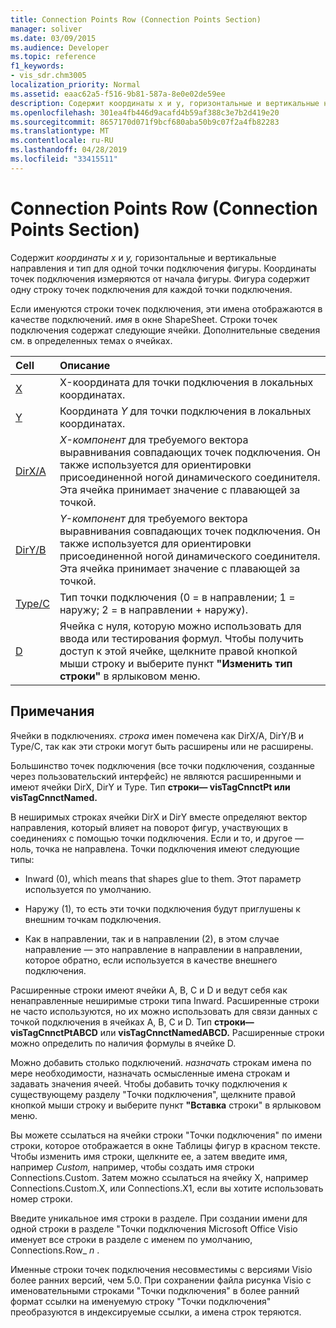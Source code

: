 ```yaml
---
title: Connection Points Row (Connection Points Section)
manager: soliver
ms.date: 03/09/2015
ms.audience: Developer
ms.topic: reference
f1_keywords:
- vis_sdr.chm3005
localization_priority: Normal
ms.assetid: eaac62a5-f516-9b81-587a-8e0e02de59ee
description: Содержит координаты x и y, горизонтальные и вертикальные направления и тип для одной точки подключения фигуры. Координаты точек подключения измеряются от начала фигуры. Фигура содержит одну строку точек подключения для каждой точки подключения.
ms.openlocfilehash: 301ea4fb446d9acafd4b59af388c3e7b2d419e20
ms.sourcegitcommit: 8657170d071f9bcf680aba50b9c07f2a4fb82283
ms.translationtype: MT
ms.contentlocale: ru-RU
ms.lasthandoff: 04/28/2019
ms.locfileid: "33415511"
---
```

# <a name="connection-points-row-connection-points-section"></a>Connection Points Row (Connection Points Section)

Содержит  *координаты x*  и  *y,*  горизонтальные и вертикальные направления и тип для одной точки подключения фигуры. Координаты точек подключения измеряются от начала фигуры. Фигура содержит одну строку точек подключения для каждой точки подключения. 
  
Если именуются строки точек подключения, эти имена отображаются в качестве подключений. *имя*  в окне ShapeSheet. Строки точек подключения содержат следующие ячейки. Дополнительные сведения см. в определенных темах о ячейках. 
  
|**Cell**|**Описание**|
|:-----|:-----|
|[X](x-cell-connection-points-section.md) <br/> |X-координата для точки подключения в локальных координатах.   <br/> |
|[Y](y-cell-connection-points-section.md) <br/> |Координата  *Y*  для точки подключения в локальных координатах.  <br/> |
|[DirX/A](dirxa-cell-connection-points-section.md) <br/> |*X-компонент* для требуемого вектора выравнивания совпадающих точек подключения. Он также используется для ориентировки присоединенной ногой динамического соединителя. Эта ячейка принимает значение с плавающей за точкой.  <br/> |
|[DirY/B](diryb-cell-connection-points-section.md) <br/> |*Y-компонент* для требуемого вектора выравнивания совпадающих точек подключения. Он также используется для ориентировки присоединенной ногой динамического соединителя. Эта ячейка принимает значение с плавающей за точкой.  <br/> |
|[Type/C](typec-cell-connection-points-section.md) <br/> |Тип точки подключения (0 = в направлении; 1 = наружу; 2 = в направлении + наружу).  <br/> |
|[D](d-cell-connection-points-section.md) <br/> |Ячейка с нуля, которую можно использовать для ввода или тестирования формул. Чтобы получить доступ к этой ячейке, щелкните правой кнопкой мыши строку и выберите пункт **"Изменить тип строки"** в ярлыковом меню.  <br/> |
   
## <a name="remarks"></a>Примечания

Ячейки в подключениях. *строка*  имен помечена как DirX/A, DirY/B и Type/C, так как эти строки могут быть расширены или не расширены. 
  
Большинство точек подключения (все точки подключения, созданные через пользовательский интерфейс) не являются расширенными и имеют ячейки DirX, DirY и Type. Тип **строки— visTagCnnctPt или** **visTagCnnctNamed.**
  
В неширимых строках ячейки DirX и DirY вместе определяют вектор направления, который влияет на поворот фигур, участвующих в соединениях с помощью точки подключения. Если и то, и другое — ноль, точка не направлена. Точки подключения имеют следующие типы:
  
- Inward (0), which means that shapes glue to them. Этот параметр используется по умолчанию.
    
- Наружу (1), то есть эти точки подключения будут приглушены к внешним точкам подключения.
    
- Как в направлении, так и в направлении (2), в этом случае направление — это направление в направлении в направлении, которое обратно, если используется в качестве внешнего подключения.
    
Расширенные строки имеют ячейки A, B, C и D и ведут себя как ненаправленные неширимые строки типа Inward. Расширенные строки не часто используются, но их можно использовать для связи данных с точкой подключения в ячейках A, B, C и D. Тип **строки— visTagCnnctPtABCD** или **visTagCnnctNamedABCD.** Расширенные строки можно определить по наличия формулы в ячейке D. 
  
 Можно добавить столько подключений.  *назначать*  строкам имена по мере необходимости, назначать осмысленные имена строкам и задавать значения ячеей. Чтобы добавить точку подключения к существующему разделу "Точки подключения", щелкните правой кнопкой мыши строку и выберите пункт **"Вставка** строки" в ярлыковом меню. 
  
Вы можете ссылаться на ячейки строки "Точки подключения" по имени строки, которое отображается в окне Таблицы фигур в красном тексте. Чтобы изменить имя строки, щелкните ее, а затем введите имя, например  *Custom,*  например, чтобы создать имя строки Connections.Custom. Затем можно ссылаться на ячейку X, например Connections.Custom.X, или Connections.X1, если вы хотите использовать номер строки. 
  
Введите уникальное имя строки в разделе. При создании имени для одной строки в разделе "Точки подключения Microsoft Office Visio именует все строки в разделе с именем по умолчанию, Connections.Row_ *n*  . 
  
Именные строки точек подключения несовместимы с версиями Visio более ранних версий, чем 5.0. При сохранении файла рисунка Visio с именовательными строками "Точки подключения" в более ранний формат ссылки на именуемую строку "Точки подключения" преобразуются в индексируемые ссылки, а имена строк теряются.
  


